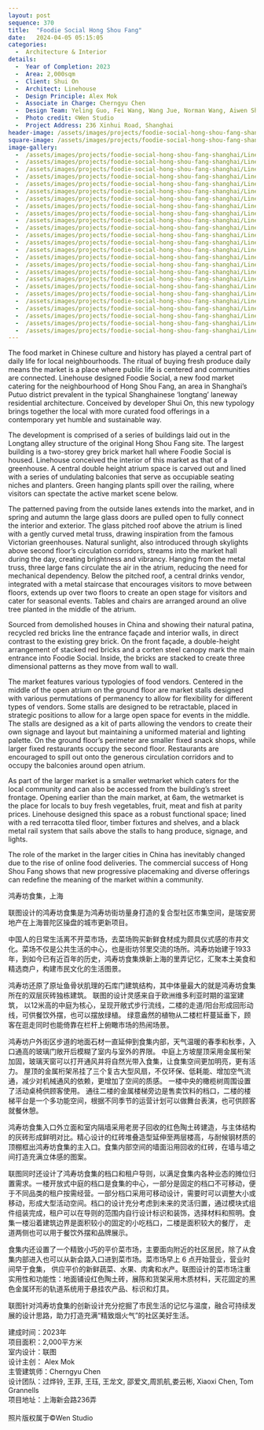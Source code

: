 ```yaml
---
layout: post
sequence: 370
title:  "Foodie Social Hong Shou Fang"
date:   2024-04-05 05:15:05
categories:
  -  Architecture & Interior
details:
  -  Year of Completion: 2023
  -  Area: 2,000sqm
  -  Client: Shui On
  -  Architect: Linehouse
  -  Design Principle: Alex Mok
  -  Associate in Charge: Cherngyu Chen
  -  Design Team: Yeling Guo, Fei Wang, Wang Jue, Norman Wang, Aiwen Shao, Mia Zhou, Yunbin Lou, Xiaoxi Chen, Tom Grannells 
  -  Photo credit: ©Wen Studio
  -  Project Address: 236 Xinhui Road, Shanghai
header-image: /assets/images/projects/foodie-social-hong-shou-fang-shanghai/Linehouse_foodie_social_3_0_002_lo_header.jpg
square-image: /assets/images/projects/foodie-social-hong-shou-fang-shanghai/Linehouse_foodie_social_3_0_004_lo_projects.jpg
image-gallery:
  -  /assets/images/projects/foodie-social-hong-shou-fang-shanghai/Linehouse_foodie_social_3_0_001_lo.jpg
  -  /assets/images/projects/foodie-social-hong-shou-fang-shanghai/Linehouse_foodie_social_3_0_002_lo.jpg
  -  /assets/images/projects/foodie-social-hong-shou-fang-shanghai/Linehouse_foodie_social_3_0_004_lo.jpg
  -  /assets/images/projects/foodie-social-hong-shou-fang-shanghai/Linehouse_foodie_social_3_0_006_lo.jpg
  -  /assets/images/projects/foodie-social-hong-shou-fang-shanghai/Linehouse_foodie_social_3_0_007_lo.jpg
  -  /assets/images/projects/foodie-social-hong-shou-fang-shanghai/Linehouse_foodie_social_3_0_009_lo.jpg
  -  /assets/images/projects/foodie-social-hong-shou-fang-shanghai/Linehouse_foodie_social_3_0_010_lo.jpg
  -  /assets/images/projects/foodie-social-hong-shou-fang-shanghai/Linehouse_foodie_social_3_0_011_lo.jpg
  -  /assets/images/projects/foodie-social-hong-shou-fang-shanghai/Linehouse_foodie_social_3_0_012_lo.jpg
  -  /assets/images/projects/foodie-social-hong-shou-fang-shanghai/Linehouse_foodie_social_3_0_013_lo.jpg
  -  /assets/images/projects/foodie-social-hong-shou-fang-shanghai/Linehouse_foodie_social_3_0_015_lo.jpg
  -  /assets/images/projects/foodie-social-hong-shou-fang-shanghai/Linehouse_foodie_social_3_0_016_lo.jpg
  -  /assets/images/projects/foodie-social-hong-shou-fang-shanghai/Linehouse_foodie_social_3_0_017_lo.jpg
  -  /assets/images/projects/foodie-social-hong-shou-fang-shanghai/Linehouse_foodie_social_3_0_018_lo.jpg
  -  /assets/images/projects/foodie-social-hong-shou-fang-shanghai/Linehouse_foodie_social_3_0_019_lo.jpg
  -  /assets/images/projects/foodie-social-hong-shou-fang-shanghai/Linehouse_foodie_social_3_0_020_lo.jpg
  -  /assets/images/projects/foodie-social-hong-shou-fang-shanghai/Linehouse_foodie_social_3_0_021_lo.jpg
  -  /assets/images/projects/foodie-social-hong-shou-fang-shanghai/Linehouse_foodie_social_3_0_022_lo.jpg
  -  /assets/images/projects/foodie-social-hong-shou-fang-shanghai/Linehouse_foodie_social_3_0_023_lo.jpg
  -  /assets/images/projects/foodie-social-hong-shou-fang-shanghai/Linehouse_foodie_social_3_0_024_lo.jpg
  -  /assets/images/projects/foodie-social-hong-shou-fang-shanghai/Linehouse_foodie_social_3_0_025_lo.jpg
  -  /assets/images/projects/foodie-social-hong-shou-fang-shanghai/Linehouse_foodie_social_3_0_026_lo.jpg
  -  /assets/images/projects/foodie-social-hong-shou-fang-shanghai/Linehouse_foodie_social_3_0_027_lo.jpg
  -  /assets/images/projects/foodie-social-hong-shou-fang-shanghai/Linehouse_foodie_social_3_0_028_lo.jpg
  -  /assets/images/projects/foodie-social-hong-shou-fang-shanghai/Linehouse_foodie_social_3_0_029_lo.jpg
---
```

The food market in Chinese culture and history has played a central part of daily life for local neighbourhoods. The ritual of buying fresh produce daily means the market is a place where public life is centered and communities are connected. Linehouse designed Foodie Social, a new food market catering for the neighbourhood of Hong Shou Fang, an area in Shanghai’s Putuo district prevalent in the typical Shanghainese ‘longtang’ laneway residential architecture. Conceived by developer Shui On, this new typology brings together the local with more curated food offerings in a contemporary yet humble and sustainable way.

The development is comprised of a series of buildings laid out in the Longtang alley structure of the original Hong Shou Fang site. The largest building is a two-storey grey brick market hall where Foodie Social is housed. Linehouse conceived the interior of this market as that of a greenhouse. A central double height atrium space is carved out and lined with a series of undulating balconies that serve as occupiable seating niches and planters. Green hanging plants spill over the railing, where visitors can spectate the active market scene below. 

The patterned paving from the outside lanes extends into the market, and in spring and autumn the large glass doors are pulled open to fully connect the interior and exterior. The glass pitched roof above the atrium is lined with a gently curved metal truss, drawing inspiration from the famous Victorian greenhouses. Natural sunlight, also introduced through skylights above second floor’s circulation corridors, streams into the market hall during the day, creating brightness and vibrancy. Hanging from the metal truss, three large fans circulate the air in the atrium, reducing the need for mechanical dependency. Below the pitched roof, a central drinks vendor, integrated with a metal staircase that encourages visitors to move between floors, extends up over two floors to create an open stage for visitors and cater for seasonal events. Tables and chairs are arranged around an olive tree planted in the middle of the atrium.

Sourced from demolished houses in China and showing their natural patina, recycled red bricks line the entrance façade and interior walls, in direct contrast to the existing grey brick. On the front façade, a double-height arrangement of stacked red bricks and a corten steel canopy mark the main entrance into Foodie Social. Inside, the bricks are stacked to create three dimensional patterns as they move from wall to wall.

The market features various typologies of food vendors. Centered in the middle of the open atrium on the ground floor are market stalls designed with various permutations of permanency to allow for flexibility for different types of vendors. Some stalls are designed to be retractable, placed in strategic positions to allow for a large open space for events in the middle. The stalls are designed as a kit of parts allowing the vendors to create their own signage and layout but maintaining a uniformed material and lighting palette. On the ground floor’s perimeter are smaller fixed snack shops, while larger fixed restaurants occupy the second floor. Restaurants are encouraged to spill out onto the generous circulation corridors and to occupy the balconies around open atrium.

As part of the larger market is a smaller wetmarket which caters for the local community and can also be accessed from the building’s street frontage. Opening earlier than the main market, at 6am, the wetmarket is the place for locals to buy fresh vegetables, fruit, meat and fish at parity prices. Linehouse designed this space as a robust functional space; lined with a red terracotta tiled floor, timber fixtures and shelves, and a black metal rail system that sails above the stalls to hang produce, signage, and lights. 

The role of the market in the larger cities in China has inevitably changed due to the rise of online food deliveries. The commercial success of Hong Shou Fang shows that new progressive placemaking and diverse offerings can redefine the meaning of the market within a community.

鸿寿坊食集，上海

联图设计的鸿寿坊食集是为鸿寿坊街坊量身打造的复合型社区市集空间，是瑞安房地产在上海普陀区操盘的城市更新项目。

中国人的日常生活离不开菜市场，去菜场购买新鲜食材成为颇具仪式感的市井文化。菜场不仅是公共生活的中心，也是街坊邻里交流的场所。鸿寿坊始建于1933年，到如今已有近百年的历史，鸿寿坊食集焕新上海的里弄记忆，汇聚本土美食和精选商户，构建市民文化的生活图景。

鸿寿坊还原了原址鱼骨状肌理的石库门建筑结构，其中体量最大的就是鸿寿坊食集所在的双层灰砖独栋建筑。 联图的设计灵感来自于欧洲维多利亚时期的温室建筑， 以12米高的中庭为核心，呈现开敞式步行流线，二楼的走道/阳台形成回形动线，可供餐饮外摆，也可以摆放绿植。 绿意盎然的植物从二楼栏杆蔓延垂下，顾客在逛走同时也能倚靠在栏杆上俯瞰市场的热闹场景。 

鸿寿坊户外街区步道的地面石材一直延伸到食集内部，天气温暖的春季和秋季，入口通高的玻璃门敞开后模糊了室内与室外的界限。 中庭上方坡屋顶采用金属桁架加固，玻璃天窗可以打开通风并将自然光带入食集，让食集空间更加明亮，更有活力。 屋顶的金属桁架吊挂了三个复古大型风扇，不仅环保、低耗能、增加空气流通，减少对机械通风的依赖，更增加了空间的质感。 一楼中央的橄榄树周围设置了活动桌椅供顾客使用。 通往二楼的金属楼梯旁边是售卖饮料的档口，二楼的楼梯平台是一个多功能空间，根据不同季节的运营计划可以做舞台表演，也可供顾客就餐休憩。 

鸿寿坊食集入口外立面和室内隔墙采用老房子回收的红色陶土砖建造，与主体结构的灰砖形成鲜明对比。精心设计的红砖堆叠造型延伸至两层楼高，与耐候钢材质的顶棚框出鸿寿坊食集的主入口。食集内部空间的墙面沿用回收的红砖，在墙与墙之间打造充满立体感的图案。

联图同时还设计了鸿寿坊食集的档口和租户导则，以满足食集内各种业态的摊位归置需求。一楼开放式中庭的档口是食集的中心，一部分是固定的档口不可移动，便于不同品类的租户按需经营。一部分档口采用可移动设计，需要时可以调整大小或移动，形成大型活动空间。档口的设计充分考虑到未来的灵活归置，通过模块式组件组装完成，租户可以在导则的范围内自行设计标识和装饰，选择材料和照明。食集一楼沿着建筑边界是面积较小的固定的小吃档口，二楼是面积较大的餐厅， 走道两侧也可以用于餐饮外摆和品牌展示。 

食集内还设置了一个精致小巧的平价菜市场，主要面向附近的社区居民，除了从食集内部进入也可以从新会路入口进到菜市场。菜市场早上 6 点开始营业，营业时间早于食集， 供应平价的新鲜蔬菜、水果、肉禽和水产。联图设计的菜市场注重实用性和功能性：地面铺设红色陶土砖，展陈和货架采用木质材料，天花固定的黑色金属环形的轨道系统用于悬挂农产品、标识和灯具。

联图针对鸿寿坊食集的创新设计充分挖掘了市民生活的记忆与温度，融合可持续发展的设计思路，助力打造充满“精致烟火气”的社区美好生活。 

建成时间：2023年<br />
项目面积：2,000平方米<br />
室内设计：联图<br />
设计主创： Alex Mok<br />
主管建筑师：Cherngyu Chen<br />
设计团队：过烨铃, 王菲, 王珏, 王龙文, 邵爱文,周凯航,娄云彬, Xiaoxi Chen, Tom Grannells<br />
项目地址：上海新会路236弄<br />
<br />
照片版权属于©Wen Studio<br />
